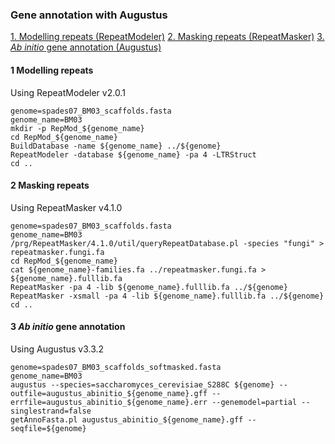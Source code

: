 ### Gene annotation with Augustus


[1. Modelling repeats (RepeatModeler)](#1-Modelling-repeats) 
[2. Masking repeats (RepeatMasker)](#2-Masking-repeats) 
[3. *Ab initio* gene annotation (Augustus)](#3-Ab-initio-gene-annotation) 


#### 1 Modelling repeats
Using RepeatModeler v2.0.1

```
genome=spades07_BM03_scaffolds.fasta
genome_name=BM03
mkdir -p RepMod_${genome_name}
cd RepMod_${genome_name}
BuildDatabase -name ${genome_name} ../${genome}
RepeatModeler -database ${genome_name} -pa 4 -LTRStruct
cd ..
```

#### 2 Masking repeats
Using RepeatMasker v4.1.0

```
genome=spades07_BM03_scaffolds.fasta
genome_name=BM03
/prg/RepeatMasker/4.1.0/util/queryRepeatDatabase.pl -species "fungi" > repeatmasker.fungi.fa
cd RepMod_${genome_name}
cat ${genome_name}-families.fa ../repeatmasker.fungi.fa > ${genome_name}.fulllib.fa
RepeatMasker -pa 4 -lib ${genome_name}.fulllib.fa ../${genome}
RepeatMasker -xsmall -pa 4 -lib ${genome_name}.fulllib.fa ../${genome}
cd ..
```

#### 3 *Ab initio* gene annotation
Using Augustus v3.3.2

```
genome=spades07_BM03_scaffolds_softmasked.fasta
genome_name=BM03
augustus --species=saccharomyces_cerevisiae_S288C ${genome} --outfile=augustus_abinitio_${genome_name}.gff --errfile=augustus_abinitio_${genome_name}.err --genemodel=partial --singlestrand=false
getAnnoFasta.pl augustus_abinitio_${genome_name}.gff --seqfile=${genome}
```


